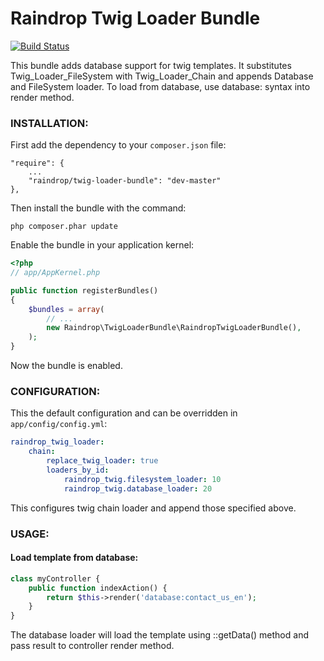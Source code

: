 # Raindrop Twig Loader Bundle

[![Build Status](https://travis-ci.org/raindropdevs/RaindropTwigLoaderBundle.png?branch=master)](https://travis-ci.org/raindropdevs/RaindropTwigLoaderBundle)

This bundle adds database support for twig templates. It substitutes Twig_Loader_FileSystem with Twig_Loader_Chain and appends Database and FileSystem loader.
To load from database, use database:<name> syntax into render method.


### **INSTALLATION**:

First add the dependency to your `composer.json` file:

    "require": {
        ...
        "raindrop/twig-loader-bundle": "dev-master"
    },

Then install the bundle with the command:

    php composer.phar update

Enable the bundle in your application kernel:

``` php
<?php
// app/AppKernel.php

public function registerBundles()
{
    $bundles = array(
        // ...
        new Raindrop\TwigLoaderBundle\RaindropTwigLoaderBundle(),
    );
}
```

Now the bundle is enabled.

### **CONFIGURATION**:

This the default configuration and can be overridden in `app/config/config.yml`:

``` yaml
raindrop_twig_loader:
    chain:
        replace_twig_loader: true
        loaders_by_id:
            raindrop_twig.filesystem_loader: 10
            raindrop_twig.database_loader: 20
```

This configures twig chain loader and append those specified above.

### **USAGE**:

#### Load template from database:

``` php
class myController {
	public function indexAction() {
		return $this->render('database:contact_us_en');
	}
}
```

The database loader will load the template using <entity>::getData() method and pass result to controller render method.
